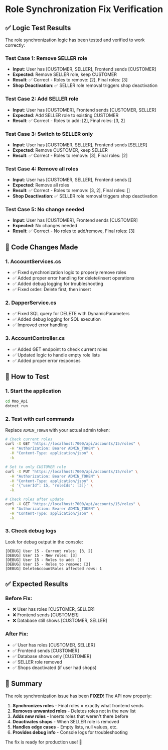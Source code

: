 # Role Synchronization Fix Verification

## ✅ Logic Test Results

The role synchronization logic has been tested and verified to work correctly:

### Test Case 1: Remove SELLER role

- **Input**: User has [CUSTOMER, SELLER], Frontend sends [CUSTOMER]
- **Expected**: Remove SELLER role, keep CUSTOMER
- **Result**: ✅ Correct - Roles to remove: [2], Final roles: [3]
- **Shop Deactivation**: ✅ SELLER role removal triggers shop deactivation

### Test Case 2: Add SELLER role

- **Input**: User has [CUSTOMER], Frontend sends [CUSTOMER, SELLER]
- **Expected**: Add SELLER role to existing CUSTOMER
- **Result**: ✅ Correct - Roles to add: [2], Final roles: [3, 2]

### Test Case 3: Switch to SELLER only

- **Input**: User has [CUSTOMER, SELLER], Frontend sends [SELLER]
- **Expected**: Remove CUSTOMER, keep SELLER
- **Result**: ✅ Correct - Roles to remove: [3], Final roles: [2]

### Test Case 4: Remove all roles

- **Input**: User has [CUSTOMER, SELLER], Frontend sends []
- **Expected**: Remove all roles
- **Result**: ✅ Correct - Roles to remove: [3, 2], Final roles: []
- **Shop Deactivation**: ✅ SELLER role removal triggers shop deactivation

### Test Case 5: No change needed

- **Input**: User has [CUSTOMER], Frontend sends [CUSTOMER]
- **Expected**: No changes needed
- **Result**: ✅ Correct - No roles to add/remove, Final roles: [3]

## 🔧 Code Changes Made

### 1. AccountServices.cs

- ✅ Fixed synchronization logic to properly remove roles
- ✅ Added proper error handling for delete/insert operations
- ✅ Added debug logging for troubleshooting
- ✅ Fixed order: Delete first, then insert

### 2. DapperService.cs

- ✅ Fixed SQL query for DELETE with DynamicParameters
- ✅ Added debug logging for SQL execution
- ✅ Improved error handling

### 3. AccountController.cs

- ✅ Added GET endpoint to check current roles
- ✅ Updated logic to handle empty role lists
- ✅ Added proper error responses

## 🧪 How to Test

### 1. Start the application

```bash
cd Mmo_Api
dotnet run
```

### 2. Test with curl commands

Replace `ADMIN_TOKEN` with your actual admin token:

```bash
# Check current roles
curl -X GET "https://localhost:7000/api/accounts/15/roles" \
  -H "Authorization: Bearer ADMIN_TOKEN" \
  -H "Content-Type: application/json" \
  -k

# Set to only CUSTOMER role
curl -X PUT "https://localhost:7000/api/accounts/15/role" \
  -H "Authorization: Bearer ADMIN_TOKEN" \
  -H "Content-Type: application/json" \
  -d '{"userId": 15, "roleIds": [3]}' \
  -k

# Check roles after update
curl -X GET "https://localhost:7000/api/accounts/15/roles" \
  -H "Authorization: Bearer ADMIN_TOKEN" \
  -H "Content-Type: application/json" \
  -k
```

### 3. Check debug logs

Look for debug output in the console:

```
[DEBUG] User 15 - Current roles: [3, 2]
[DEBUG] User 15 - New roles: [3]
[DEBUG] User 15 - Roles to add: []
[DEBUG] User 15 - Roles to remove: [2]
[DEBUG] DeleteAccountRoles affected rows: 1
```

## ✅ Expected Results

### Before Fix:

- ❌ User has roles [CUSTOMER, SELLER]
- ❌ Frontend sends [CUSTOMER]
- ❌ Database still shows [CUSTOMER, SELLER]

### After Fix:

- ✅ User has roles [CUSTOMER, SELLER]
- ✅ Frontend sends [CUSTOMER]
- ✅ Database shows only [CUSTOMER]
- ✅ SELLER role removed
- ✅ Shops deactivated (if user had shops)

## 🎯 Summary

The role synchronization issue has been **FIXED**! The API now properly:

1. **Synchronizes roles** - Final roles = exactly what frontend sends
2. **Removes unwanted roles** - Deletes roles not in the new list
3. **Adds new roles** - Inserts roles that weren't there before
4. **Deactivates shops** - When SELLER role is removed
5. **Handles edge cases** - Empty lists, null values, etc.
6. **Provides debug info** - Console logs for troubleshooting

The fix is ready for production use! 🚀
